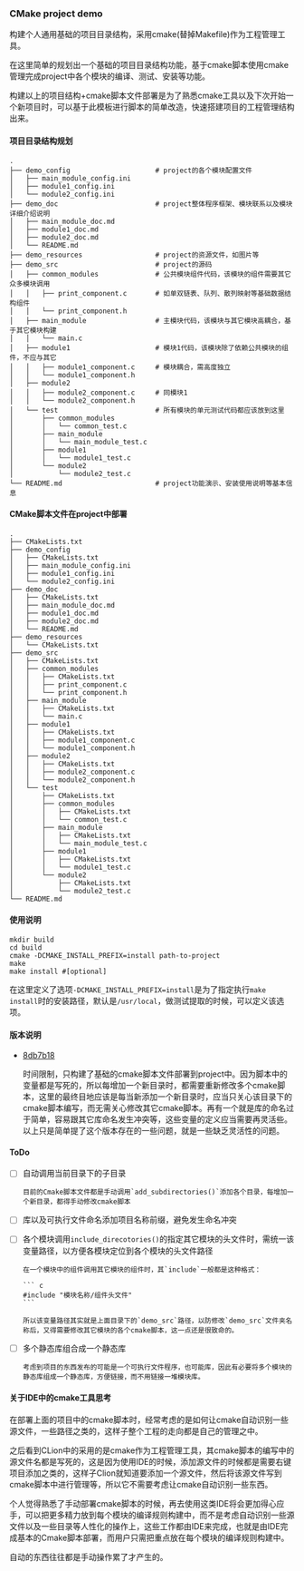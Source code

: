 ### CMake project demo

构建个人通用基础的项目目录结构，采用cmake(替掉Makefile)作为工程管理工具。

在这里简单的规划出一个基础的项目目录结构功能，基于cmake脚本使用cmake管理完成project中各个模块的编译、测试、安装等功能。

构建以上的项目结构+cmake脚本文件部署是为了熟悉cmake工具以及下次开始一个新项目时，可以基于此模板进行脚本的简单改造，快速搭建项目的工程管理结构出来。

#### 项目目录结构规划

``` shell
.
├── demo_config						# project的各个模块配置文件
│   ├── main_module_config.ini
│   ├── module1_config.ini
│   └── module2_config.ini
├── demo_doc						# project整体程序框架、模块联系以及模块详细介绍说明
│   ├── main_module_doc.md
│   ├── module1_doc.md
│   ├── module2_doc.md
│   └── README.md
├── demo_resources					# project的资源文件，如图片等
├── demo_src						# project的源码
│   ├── common_modules				# 公共模块组件代码，该模块的组件需要其它众多模块调用
│   │   ├── print_component.c		# 如单双链表、队列、散列映射等基础数据结构组件
│   │   └── print_component.h
│   ├── main_module					# 主模块代码，该模块与其它模块高耦合，基于其它模块构建
│   │   └── main.c
│   ├── module1						# 模块1代码，该模块除了依赖公共模块的组件，不应与其它
│   │   ├── module1_component.c		# 模块耦合，需高度独立
│   │   └── module1_component.h
│   ├── module2
│   │   ├── module2_component.c		# 同模块1
│   │   └── module2_component.h
│   └── test						# 所有模块的单元测试代码都应该放到这里
│       ├── common_modules
│       │   └── common_test.c
│       ├── main_module
│       │   └── main_module_test.c
│       ├── module1
│       │   └── module1_test.c
│       └── module2
│           └── module2_test.c
└── README.md						# project功能演示、安装使用说明等基本信息

```

#### CMake脚本文件在project中部署

``` shell
.
├── CMakeLists.txt
├── demo_config
│   ├── CMakeLists.txt
│   ├── main_module_config.ini
│   ├── module1_config.ini
│   └── module2_config.ini
├── demo_doc
│   ├── CMakeLists.txt
│   ├── main_module_doc.md
│   ├── module1_doc.md
│   ├── module2_doc.md
│   └── README.md
├── demo_resources
│   └── CMakeLists.txt
├── demo_src
│   ├── CMakeLists.txt
│   ├── common_modules
│   │   ├── CMakeLists.txt
│   │   ├── print_component.c
│   │   └── print_component.h
│   ├── main_module
│   │   ├── CMakeLists.txt
│   │   └── main.c
│   ├── module1
│   │   ├── CMakeLists.txt
│   │   ├── module1_component.c
│   │   └── module1_component.h
│   ├── module2
│   │   ├── CMakeLists.txt
│   │   ├── module2_component.c
│   │   └── module2_component.h
│   └── test
│       ├── CMakeLists.txt
│       ├── common_modules
│       │   ├── CMakeLists.txt
│       │   └── common_test.c
│       ├── main_module
│       │   ├── CMakeLists.txt
│       │   └── main_module_test.c
│       ├── module1
│       │   ├── CMakeLists.txt
│       │   └── module1_test.c
│       └── module2
│           ├── CMakeLists.txt
│           └── module2_test.c
└── README.md
```

#### 使用说明

``` shell
mkdir build
cd build
cmake -DCMAKE_INSTALL_PREFIX=install path-to-project
make
make install #[optional]
```

在这里定义了选项`-DCMAKE_INSTALL_PREFIX=install`是为了指定执行`make install`时的安装路径，默认是`/usr/local`，做测试提取的时候，可以定义该选项。

#### 版本说明

* [8db7b18](https://github.com/jtortoise/cmake_demo/commit/8db7b18d2245af2dfac1accb20c9aac1fa06d283)

  时间限制，只构建了基础的cmake脚本文件部署到project中。因为脚本中的变量都是写死的，所以每增加一个新目录时，都需要重新修改多个cmake脚本，这里的最终目地应该是每当新添加一个新目录时，应当只关心该目录下的cmake脚本编写，而无需关心修改其它cmake脚本。再有一个就是库的命名过于简单，容易跟其它库命名发生冲突等，这些变量的定义应当需要再灵活些。以上只是简单提了这个版本存在的一些问题，就是一些缺乏灵活性的问题。

#### ToDo

- [ ] 自动调用当前目录下的子目录

      目前的Cmake脚本文件都是手动调用`add_subdirectories()`添加各个目录，每增加一个新目录，都得手动修改cmake脚本

- [ ] 库以及可执行文件命名添加项目名称前缀，避免发生命名冲突

- [ ] 各个模块调用`include_direcotories()`的指定其它模块的头文件时，需统一该变量路径，以方便各模块定位到各个模块的头文件路径

      在一个模块中的组件调用其它模块的组件时，其`include`一般都是这种格式：

      ``` c
      #include "模块名称/组件头文件"
      ```

      所以该变量路径其实就是上面目录下的`demo_src`路径，以防修改`demo_src`文件夹名称后，又得需要修改其它模块的各个cmake脚本，这一点还是很致命的。

- [ ] 多个静态库组合成一个静态库

      考虑到项目的东西发布的可能是一个可执行文件程序，也可能库，因此有必要将多个模块的静态库组成一个静态库，方便链接，而不用链接一堆模块库。

#### 关于IDE中的cmake工具思考

在部署上面的项目中的cmake脚本时，经常考虑的是如何让cmake自动识别一些源文件，一些路径之类的，这样子整个工程的走向都是自己的管理之中。

之后看到CLion中的采用的是cmake作为工程管理工具，其cmake脚本的编写中的源文件名都是写死的，这是因为使用IDE的时候，添加源文件的时候都是需要右键项目添加之类的，这样子Clion就知道要添加一个源文件，然后将该源文件写到cmake脚本中进行管理等，所以它不需要考虑让cmake自动识别一些东西。

个人觉得熟悉了手动部署cmake脚本的时候，再去使用这类IDE将会更加得心应手，可以把更多精力放到每个模块的编译规则构建中，而不是考虑自动识别一些源文件以及一些目录等人性化的操作上，这些工作都由IDE来完成，也就是由IDE完成基本的Cmake脚本部署，而用户只需把重点放在每个模块的编译规则构建中。

自动的东西往往都是手动操作累了才产生的。